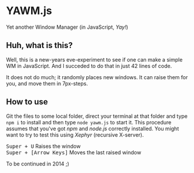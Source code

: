 YAWM.js
=======
Yet another Window Manager (in JavaScript, *Yay!*)

Huh, what is this?
------------------
Well, this is a new-years eve-experiment to see if one can make a simple WM in JavaScript. And I succeded to do that in just 42 lines of code.

It does not do much; it randomly places new windows. It can raise them for you, and move them in 7px-steps.

How to use
----------
Git the files to some local folder, direct your terminal at that folder and type `npm i` to install and then type `node yawm.js` to start it. This procedure assumes that you've got *npm* and *node.js* correctly installed. You might want to try to test this using *Xephyr* (recursive X-server).

<kbd>Super + U</kbd> Raises the window  
<kbd>Super + [Arrow Keys]</kbd> Moves the last raised window

To be continued in 2014 ;)
